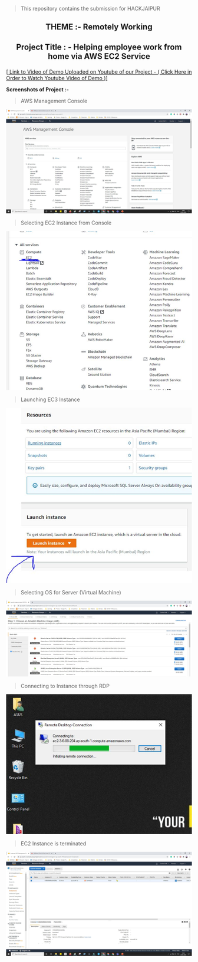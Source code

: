 > This repository contains the submission for HACKJAIPUR

## <p align="center"> THEME  :- Remotely Working</p>
## <p align="center">Project Title : - Helping employee work from home via AWS EC2 Service</p>

 [[ Link to Video of Demo Uploaded on Youtube of our Project   -  ( Click Here in Order to Watch Youtube Video of Demo )]](https://www.youtube.com/watch?v=d8DmsX_2ZAg)

**Screenshots of  Project :-**

> AWS Management Console

![image](https://github.com/sanket9006/HACKJAIPUR/blob/master/Screenshots/AWS.JPG)


> Selecting EC2 Instance from Console

![image](https://github.com/sanket9006/HACKJAIPUR/blob/master/Screenshots/EC2.JPG)


> Launching EC3 Instance

![image](https://github.com/sanket9006/HACKJAIPUR/blob/master/Screenshots/Launch.JPG)


> Selecting OS for Server (Virtual Machine)

![image](https://github.com/sanket9006/HACKJAIPUR/blob/master/Screenshots/OS.JPG)


> Connecting to Instance through RDP

![image](https://github.com/sanket9006/HACKJAIPUR/blob/master/Screenshots/Capture.JPG)


> EC2 Instance is terminated

![image](https://github.com/sanket9006/HACKJAIPUR/blob/master/Screenshots/Terminated.JPG)

